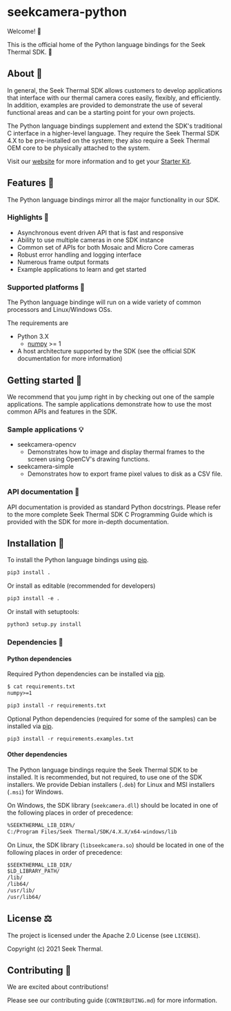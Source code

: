 # seekcamera-python

Welcome! :wave:

This is the official home of the Python language bindings for the Seek Thermal SDK. :snake:

## About :scroll:

In general, the Seek Thermal SDK allows customers to develop applications that interface with our thermal camera cores easily, flexibly, and efficiently.
In addition, examples are provided to demonstrate the use of several functional areas and can be a starting point for your own projects.

The Python language bindings supplement and extend the SDK's traditional C interface in a higher-level language.
They require the Seek Thermal SDK 4.X to be pre-installed on the system; they also require a Seek Thermal OEM core to be physically attached to the system.

Visit our [website](https://thermal.com) for more information and to get your [Starter Kit](https://www.thermal.com/oem.html).

## Features :test_tube:

The Python language bindings mirror all the major functionality in our SDK.

### Highlights :confetti_ball:

* Asynchronous event driven API that is fast and responsive
* Ability to use multiple cameras in one SDK instance
* Common set of APIs for both Mosaic and Micro Core cameras
* Robust error handling and logging interface
* Numerous frame output formats
* Example applications to learn and get started

### Supported platforms :electric_plug:

The Python language bindinge will run on a wide variety of common processors and Linux/Windows OSs.

The requirements are
* Python 3.X
  * [numpy](https://numpy.org) >= 1
* A host architecture supported by the SDK (see the official SDK documentation for more information)

## Getting started :book:

We recommend that you jump right in by checking out one of the sample applications.
The sample applications demonstrate how to use the most common APIs and features in the SDK.

### Sample applications :bulb:

* seekcamera-opencv
  * Demonstrates how to image and display thermal frames to the screen using OpenCV's drawing functions.
* seekcamera-simple
  * Demonstrates how to export frame pixel values to disk as a CSV file.

### API documentation :brain:

API documentation is provided as standard Python docstrings.
Please refer to the more complete Seek Thermal SDK C Programming Guide which is provided with the SDK for more in-depth documentation.

## Installation :open_file_folder:

To install the Python language bindings using [pip](https://pypi.org/project/pip/).

```txt
pip3 install .
```

Or install as editable (recommended for developers)

```txt
pip3 install -e .
```

Or install with setuptools:

```txt
python3 setup.py install
```

### Dependencies :floppy_disk:

#### Python dependencies

Required Python dependencies can be installed via [pip](https://pypi.org/project/pip/).

```txt
$ cat requirements.txt
numpy>=1
```

```txt
pip3 install -r requirements.txt
```

Optional Python dependencies (required for some of the samples) can be installed via [pip](https://pypi.org/project/pip/).

```txt
pip3 install -r requirements.examples.txt
```

#### Other dependencies

The Python language bindings require the Seek Thermal SDK to be installed.
It is recommended, but not required, to use one of the SDK installers.
We provide Debian installers (`.deb`) for Linux and MSI installers (`.msi`) for Windows.

On Windows, the SDK library (`seekcamera.dll`) should be located in one of the following places in order of precedence:

```txt
%SEEKTHERMAL_LIB_DIR%/
C:/Program Files/Seek Thermal/SDK/4.X.X/x64-windows/lib
```

On Linux, the SDK library (`libseekcamera.so`) should be located in one of the following places in order of precedence:

```txt
$SEEKTHERMAL_LIB_DIR/
$LD_LIBRARY_PATH/
/lib/
/lib64/
/usr/lib/
/usr/lib64/
```

## License :balance_scale:

The project is licensed under the Apache 2.0 License (see `LICENSE`).

Copyright (c) 2021 Seek Thermal.

## Contributing :hammer:

We are excited about contributions!

Please see our contributing guide (`CONTRIBUTING.md`) for more information.